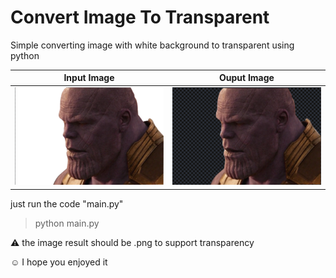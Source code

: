 # Convert Image To Transparent 
Simple converting image with white background to transparent using python 

  Input Image             |        Ouput Image
:-------------------------:|:-------------------------:
![](/assets/white_v.png)  |  ![](/assets/result.png)

just run the code "main.py"

> python main.py

:warning: the image result should be .png to support transparency

:relaxed: I hope you enjoyed it

